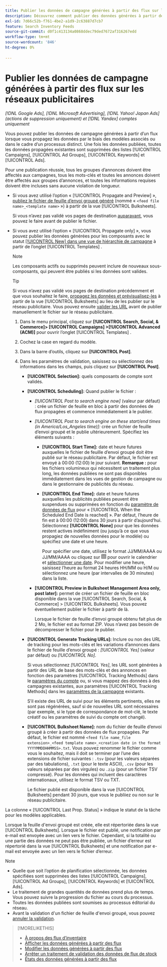 ```yaml
---
title: Publier les données de campagne générées à partir des flux sur les réseaux publicitaires
description: Découvrez comment publier des données générées à partir de flux de données d’inventaire sur les réseaux publicitaires.
exl-id: 7d66c52b-f761-4be2-a1d9-2c63887d7cb7
feature: Search Inventory Feeds
source-git-commit: d0f1c413134a0868ddec79ded7672af316267edd
workflow-type: tm+mt
source-wordcount: '846'
ht-degree: 0%

---
```


# Publier les données de campagne générées à partir des flux sur les réseaux publicitaires

*[!DNL Google Ads], [!DNL Microsoft Advertising], [!DNL Yahoo! Japan Ads] (actions de suppression uniquement) et [!DNL Yandex] comptes uniquement*

Vous pouvez publier les données de campagne générées à partir d’un flux lorsque vous propagez les données par le biais des modèles associés ou dans le cadre d’un processus distinct. Une fois les données publiées, toutes les données propagées existantes sont supprimées des listes [!UICONTROL Campaigns], [!UICONTROL Ad Groups], [!UICONTROL Keywords] et [!UICONTROL Ads].

Pour une publication réussie, tous les groupes d’annonces doivent être affectés aux campagnes, tous les mots-clés et toutes les annonces doivent être affectés aux groupes d’annonces, et toutes les informations requises doivent être incluses sans aucune violation de longueur.

* Si vous avez utilisé l’option « [!UICONTROL Propagate and Preview] », [publiez le fichier de feuille d’envoi groupé généré](/help/search-social-commerce/campaign-management/bulksheets/bulksheet-post.md) (nommé « `<feed file name>_<template name>` ») à partir de la vue [!UICONTROL Bulksheets].

  Si vous n’avez pas validé vos pages de destination [auparavant](/help/search-social-commerce/campaign-management/bulksheets/bulksheet-validate-landing-pages.md), vous pouvez le faire avant de publier le fichier.

* Si vous avez utilisé l’option « [!UICONTROL Propagate only] », vous pouvez publier les données générées pour les composants avec le statut [[!UICONTROL New] dans une vue de hiérarchie de campagne](propagated-data-status.md) à partir de l’onglet [!UICONTROL Templates] .

  >[!NOTE]
  >
  >Les composants actifs ou supprimés peuvent inclure de nouveaux sous-composants, qui peuvent être publiés si les données sont valides.

  >[!TIP]
  >
  >Si vous n’avez pas validé vos pages de destination précédemment et que vous souhaitez le faire, [propagez les données et prévisualisez-les](feed-data-propagate.md) à partir de la vue [!UICONTROL Bulksheets] au lieu de les publier sur le réseau publicitaire. Vous pouvez ensuite [valider les URL](/help/search-social-commerce/campaign-management/bulksheets/bulksheet-validate-landing-pages.md) avant de publier manuellement le fichier sur le réseau publicitaire.

   1. Dans le menu principal, cliquez sur **[!UICONTROL Search, Social, & Commerce]> [!UICONTROL Campaigns] >[!UICONTROL Advanced (ACM)]** pour ouvrir l’onglet [!UICONTROL Templates] .

   1. Cochez la case en regard du modèle.

   1. Dans la barre d’outils, cliquez sur **[!UICONTROL Post]**.

   1. Dans les paramètres de validation, saisissez ou sélectionnez des informations dans les champs, puis cliquez sur **[!UICONTROL Post]**.

      * **[!UICONTROL Selection]:** quels composants de compte sont validés.

      * **[!UICONTROL Scheduling]:** Quand publier le fichier :

         * *[!UICONTROL Post to search engine now]* (valeur par défaut) : crée un fichier de feuille en bloc à partir des données de flux propagées et commence immédiatement à le publier.

         * *[!UICONTROL Post to search engine on these start/end times (in America/Los_Angeles time)]:* crée un fichier de feuille d’envoi groupé et le publie ultérieurement. Spécifiez les éléments suivants :

            * **[!UICONTROL Start Time]:** date et heure futures auxquelles le fichier de feuille d’envoi groupé doit être publié sur le réseau publicitaire. Par défaut, le fichier est envoyé à 00:00 (12:00) le jour suivant. **Remarque :** pour les fichiers volumineux qui nécessitent un traitement plus long, les données publiées ne sont pas disponibles immédiatement dans les vues de gestion de campagne ou dans le gestionnaire de publicités du réseau.

            * **[!UICONTROL End Time]:** date et heure futures auxquelles les publicités publiées peuvent être suspendues ou supprimées en fonction du [paramètre de données de flux](feed-settings-manage.md#feed-data-settings) pour « [!UICONTROL When the Scheduled End Date is reached] ». Par défaut, l’heure de fin est à 00:00 (12:00) dans 30 jours à partir d’aujourd’hui. Sélectionnez **[!UICONTROL None]** pour que les données restent actives indéfiniment (ou jusqu’à ce que vous propagiez de nouvelles données pour le modèle) ou spécifiez une date et une heure.

              Pour spécifier une date, utilisez le format JJ/MM/AAAA ou JJ/MM/AAAA ou cliquez sur ![Calendrier](/help/search-social-commerce/assets/calendar.png "Calendrier") pour ouvrir le calendrier et [sélectionner une date](/help/search-social-commerce/common-tasks/navigation-editing-selection/calendar.md). Pour modifier une heure, saisissez l’heure au format 24 heures HH/MM ou H/M ou sélectionnez une heure (par intervalles de 30 minutes) dans la liste.

         * **[!UICONTROL Preview in Bulksheet Management Area only, post later]:** permet de créer un fichier de feuille en bloc disponible dans la vue [!UICONTROL Search, Social, & Commerce] > [!UICONTROL Bulksheets]. Vous pouvez éventuellement publier le fichier à partir de là.

           Lorsque le fichier de feuille d’envoi groupé obtenu fait plus de 2 Mo, le fichier est au format ZIP. Vous n’avez pas besoin de décompresser le fichier pour le publier.

      * **[!UICONTROL Generate Tracking URLs]:** Inclure ou non des URL de tracking pour les mots-clés et les variations d’annonces dans le fichier de feuille d’envoi groupé : *[!UICONTROL Yes]* (valeur par défaut) ou *[!UICONTROL No]*.

        Si vous sélectionnez *[!UICONTROL Yes]*, les URL sont générées à partir des URL de base des mots-clés et des annonces en fonction des paramètres [!UICONTROL Tracking Methods] dans le [paramètres du compte](/help/search-social-commerce/campaign-management/accounts/ad-network-account-manage.md) ou, si vous mappez des données à des campagnes existantes, aux paramètres [!UICONTROL Tracking Methods] dans les [paramètres de la campagne](/help/search-social-commerce/campaign-management/campaigns/campaign-manage.md) existants.

        S’il existe des URL de suivi pour les éléments pertinents, elles ne sont pas régénérées, sauf si de nouvelles URL sont nécessaires (par exemple, si le type de correspondance de mot-clé, le texte créatif ou les paramètres de suivi du compte ont changé).

      * **[!UICONTROL Bulksheet Name]:** nom du fichier de feuille d’envoi groupé à créer à partir des données de flux propagées. Par défaut, le fichier est nommé `<feed file name_file extension>_<feed template name>_<creation date in the format YYYYMMDDHHMMSS>.txt`. Vous pouvez renommer le fichier comme vous le souhaitez, mais il doit se terminer par l’une des extensions de fichier suivantes : `.tsv` (pour les valeurs séparées par des tabulations), `.txt` (pour le texte ASCII), `.csv` (pour les valeurs séparées par des virgules) ou `.zip` (pour un fichier TSV compressé). Pour les données qui incluent des caractères internationaux, utilisez le format TSV ou TXT.

        Le fichier publié est disponible dans la vue [!UICONTROL Bulksheets] pendant 30 jours, que vous le publiiez ou non sur le réseau publicitaire.

La colonne « [!UICONTROL Last Prop. Status] » indique le statut de la tâche pour les modèles applicables.

Lorsque la feuille d&#39;envoi groupé est créée, elle est répertoriée dans la vue [!UICONTROL Bulksheets]. Lorsque le fichier est publié, une notification par e-mail est envoyée avec un lien vers le fichier. Cependant, si la totalité ou une partie des données ne peut pas être publiée, un fichier d’erreur est répertorié dans la vue [!UICONTROL Bulksheets] et une notification par e-mail est envoyée avec un lien vers le fichier d’erreur.

>[!NOTE]
>
>* Quelle que soit l’option de planification sélectionnée, les données spécifiées sont supprimées des listes [!UICONTROL Campaigns], [!UICONTROL Ad Groups], [!UICONTROL Keywords] et [!UICONTROL Ads].
>* Le traitement de grandes quantités de données prend plus de temps. Vous pouvez suivre la progression du fichier au cours du processus.
>* Toutes les données publiées sont soumises au processus éditorial du réseau.
>* Avant la validation d&#39;un fichier de feuille d&#39;envoi groupé, vous pouvez [annuler la validation](/help/search-social-commerce/campaign-management/bulksheets/bulksheet-stop-job.md).

>[!MORELIKETHIS]
>
>* [À propos des flux d’inventaire](inventory-feeds-about.md)
>* [Afficher les données générées à partir des flux](propagated-data-view.md)
>* [Modifier les données générées à partir des flux](propagated-data-edit.md)
>* [Arrêter un traitement de validation des données de flux de stock](stop-job.md)
>* [États des données générées à partir des flux](propagated-data-status.md)

